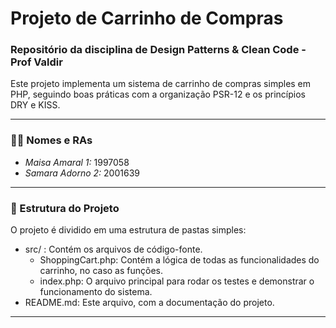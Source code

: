# Projeto de Carrinho de Compras

### Repositório da disciplina de Design Patterns & Clean Code - Prof Valdir

Este projeto implementa um sistema de carrinho de compras simples em PHP, seguindo boas práticas com a organização PSR-12 e os princípios DRY e KISS.

---

### 🧑‍🎓 Nomes e RAs

- *Maisa Amaral 1:* 1997058
- *Samara Adorno 2:* 2001639

---

### 📂 Estrutura do Projeto

O projeto é dividido em uma estrutura de pastas simples:

- src/ : Contém os arquivos de código-fonte.
    - ShoppingCart.php: Contém a lógica de todas as funcionalidades do carrinho, no caso as funções.
    - index.php: O arquivo principal para rodar os testes e demonstrar o funcionamento do sistema.
- README.md: Este arquivo, com a documentação do projeto.

---
